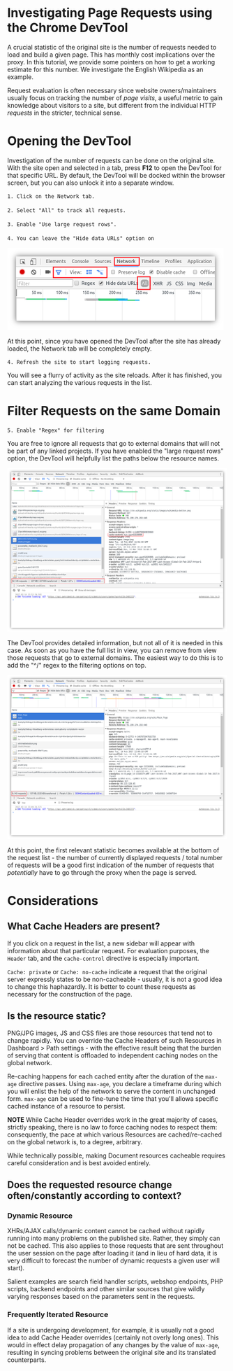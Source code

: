 # Investigating Page Requests using the Chrome DevTool

A crucial statistic of the original site is the number of requests needed to load and build a given page. This has monthly cost implications over the proxy. In this tutorial, we provide some pointers on how to get a working estimate for this number. We investigate the English Wikipedia as an example.

Request evaluation is often necessary since website owners/maintainers usually focus on tracking the number of *page visits*, a useful metric to gain knowledge about visitors to a site, but different from the individual HTTP *requests* in the stricter, technical sense.

# Opening the DevTool

Investigation of the number of requests can be done on the original site. With the site open and selected in a tab, press **F12** to open the DevTool for that specific URL. By default, the DevTool will be docked within the browser screen, but you can also unlock it into a separate window.

    1. Click on the Network tab.
 
    2. Select "All" to track all requests.
    
    3. Enable "Use large request rows".
    
    4. You can leave the "Hide data URLs" option on
    
![Chrome DevTool Settings](/img/misc/devtool/settings.png)
    
At this point, since you have opened the DevTool after the site has already loaded, the Network tab will be completely empty.

    4. Refresh the site to start logging requests.
    
You will see a flurry of activity as the site reloads. After it has finished, you can start analyzing the various requests in the list. 

# Filter Requests on the same Domain

    5. Enable "Regex" for filtering

You are free to ignore all requests that go to external domains that will not be part of any linked projects. If you have enabled the "large request rows" option, the DevTool will helpfully list the paths below the resource names.

![Request Locations](/img/misc/devtool/request-list.png)

The DevTool provides detailed information, but not all of it is needed in this case. As soon as you have the full list in view, you can remove from view those requests that go to external domains. The easiest way to do this is to add the "^/" regex to the filtering options on top.

![Domain Filter](/img/misc/devtool/filter-for-domain.png)

At this point, the first relevant statistic becomes available at the bottom of the request list - the number of currently displayed requests / total number of requests will be a good first indication of the number of requests that *potentially* have to go through the proxy when the page is served.

# Considerations

## What Cache Headers are present?

If you click on a request in the list, a new sidebar will appear with information about that particular request. For evaluation purposes, the `Header` tab, and the `cache-control` directive is especially important. 

`Cache: private` or `Cache: no-cache` indicate a request that the original server expressly states to be non-cacheable - usually, it is not a good idea to change this haphazardly. It is better to count these requests as necessary for the construction of the page.

## Is the resource static?

PNG/JPG images, JS and CSS files are those resources that tend not to change rapidly. You can override the Cache Headers of such Resources in Dashboard > Path settings  - with the effective result being that the burden of serving that content is offloaded to independent caching nodes on the global network. 

Re-caching happens for each cached entity after the duration of the `max-age` directive passes. Using `max-age`, you declare a timeframe during which you will enlist the help of the network to serve the content in unchanged form. `max-age` can be used to fine-tune the time that you'll allowa specific cached instance of a resource to persist. 

**NOTE** While Cache Header overrides work in the great majority of cases, strictly speaking, there is no law to force caching nodes to respect them: consequently, the pace at which various Resources are cached/re-cached on the global network is, to a degree, arbitrary. 

While technically possible, making Document resources cacheable requires careful consideration and is best avoided entirely.

## Does the requested resource change often/constantly according to context?

### Dynamic Resource

XHRs/AJAX calls/dynamic content cannot be cached without rapidly running into many problems on the published site. Rather, they simply can not be cached. This also applies to those requests that are sent throughout the user session on the page after loading it (and in lieu of hard data, it is very difficult to forecast the number of dynamic requests a given user will start).

Salient examples are search field handler scripts, webshop endpoints, PHP scripts, backend endpoints and other similar sources that give wildly varying responses based on the parameters sent in the requests.

### Frequently Iterated Resource

If a site is undergoing development, for example, it is usually not a good idea to add Cache Header overrides (certainly not overly long ones). This  would in effect delay propagation of any changes by the value of `max-age`, resulting in syncing problems between the original site and its translated counterparts.
